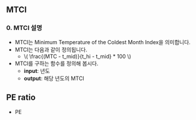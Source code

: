 ## MTCI
### 0. MTCI 설명
- MTCI는 Minimum Temperature of the Coldest Month Index을 의미합니다.
- MTCI는 다음과 같이 정의됩니다.
    - \\( \frac{(MTC - t_mid)}{t_hi - t_mid} * 100 \\)
- MTCI를 구하는 함수를 정의해 봅시다.
    - **input**: 년도
    - **output**: 해당 년도의 MTCI

## PE ratio
- PE

